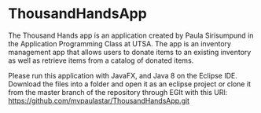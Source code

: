 # ThousandHandsApp
The Thousand Hands app is an application created by Paula Sirisumpund in the Application Programming Class at UTSA.
The app is an inventory management app that allows users to donate items to an existing inventory as well as retrieve items from a catalog of donated items.

Please run this application with JavaFX, and Java 8 on the Eclipse IDE. Download the files into a folder and open it as an eclipse project or clone it from the master branch of the repository through EGIt with this URl: https://github.com/mvpaulastar/ThousandHandsApp.git
